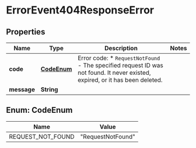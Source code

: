 

# ErrorEvent404ResponseError


## Properties

| Name | Type | Description | Notes |
|------------ | ------------- | ------------- | -------------|
|**code** | [**CodeEnum**](#CodeEnum) | Error code:  * `RequestNotFound` - The specified request ID was not found. It never existed, expired, or it has been deleted.  |  |
|**message** | **String** |  |  |


## Enum: CodeEnum

| Name | Value |
|---- | ----- |
| REQUEST_NOT_FOUND | &quot;RequestNotFound&quot; |



